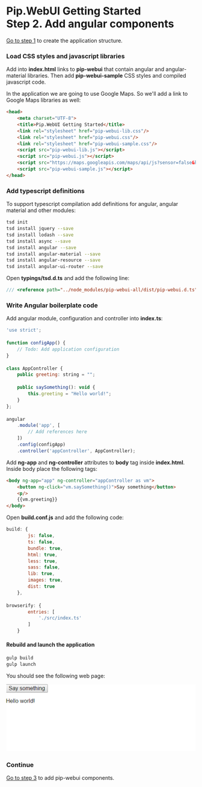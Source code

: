 # Pip.WebUI Getting Started <br/> Step 2. Add angular components

[Go to step 1](https://github.com/pip-webui/pip-webui-sample/blob/master/step1/) to create the application structure.

### Load CSS styles and javascript libraries

Add into **index.html** links to **pip-webui** that contain angular and angular-material libraries. Then add **pip-webui-sample** CSS styles and compiled javascript code.

In the application we are going to use Google Maps. So we'll add a link to Google Maps libraries as well:

```html 
<head>
    <meta charset="UTF-8">
    <title>Pip.WebUI Getting Started</title>
    <link rel="stylesheet" href="pip-webui-lib.css"/>
    <link rel="stylesheet" href="pip-webui.css"/>
    <link rel="stylesheet" href="pip-webui-sample.css"/>
    <script src="pip-webui-lib.js"></script>
    <script src="pip-webui.js"></script>
    <script src="https://maps.googleapis.com/maps/api/js?sensor=false&key=AIzaSyBg6cm-FDBFPWzRcn39AuSHGQSrdtVIjEo"></script>
    <script src="pip-webui-sample.js"></script>
</head>
```

### Add typescript definitions

To support typescript compilation add definitions for angular, angular material and other modules:

```bash
tsd init
tsd install jquery --save
tsd install lodash --save
tsd install async --save
tsd install angular --save
tsd install angular-material --save
tsd install angular-resource --save
tsd install angular-ui-router --save
```

Open **typings/tsd.d.ts** and add the following line:
```javascript
/// <reference path="../node_modules/pip-webui-all/dist/pip-webui.d.ts" />
```

### Write Angular boilerplate code

Add angular module, configuration and controller into **index.ts**:

```javascript
'use strict';

function configApp() {
    // Todo: Add application configuration
}

class AppController {
    public greeting: string = "";
    
    public saySomething(): void {
        this.greeting = "Hello world!";
    }
};

angular
    .module('app', [
        // Add references here
    ])
    .config(configApp)
    .controller('appController', AppController);
```

Add **ng-app** and **ng-controller** attributes to **body** tag inside **index.html**. Inside body place the following tags:

```html
<body ng-app="app" ng-controller="appController as vm">
    <button ng-click="vm.saySomething()">Say something</button>
    <p/>
    {{vm.greeting}}
</body>
```

Open **build.conf.js** and add the following code:

```javascript
build: {
        js: false,
        ts: false,
        bundle: true,
        html: true,
        less: true,    
        sass: false,    
        lib: true,
        images: true,
        dist: true
    },

browserify: {
        entries: [ 
            './src/index.ts'
        ]
    }
```

#### Rebuild and launch the application

```bash
gulp build
gulp launch
```

You should see the following web page:

![Page 2](artifacts/page2.png)

### Continue

[Go to step 3](https://github.com/pip-webui/pip-webui-sample/blob/master/step3/) to add pip-webui components.
